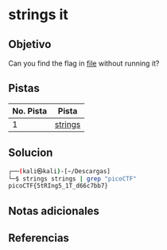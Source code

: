 # strings it
## Objetivo
Can you find the flag in [file](https://jupiter.challenges.picoctf.org/static/94d00153b0057d37da225ee79a846c62/strings) without running it?

## Pistas


| No. Pista | Pista                                          |
| --------- | ---------------------------------------------- |
| 1         | [strings](https://linux.die.net/man/1/strings) |

## Solucion
```bash
┌──(kali㉿kali)-[~/Descargas]
└─$ strings strings | grep "picoCTF"
picoCTF{5tRIng5_1T_d66c7bb7}

```

## Notas adicionales

## Referencias